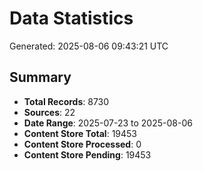 # Data Statistics

Generated: 2025-08-06 09:43:21 UTC

## Summary

- **Total Records**: 8730
- **Sources**: 22
- **Date Range**: 2025-07-23 to 2025-08-06
- **Content Store Total**: 19453
- **Content Store Processed**: 0
- **Content Store Pending**: 19453
